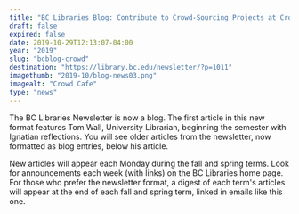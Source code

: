 ```yaml
---
title: "BC Libraries Blog: Contribute to Crowd-Sourcing Projects at CrowdCafe"
draft: false
expired: false
date: 2019-10-29T12:13:07-04:00
year: "2019"
slug: "bcblog-crowd"
destination: "https://library.bc.edu/newsletter/?p=1011"
imagethumb: "2019-10/blog-news03.png"
imagealt: "Crowd Cafe"
type: "news"
---
```


The BC Libraries Newsletter is now a blog. The first article in this new format features Tom Wall, University Librarian, beginning the semester with Ignatian reflections. You will see older articles from the newsletter, now formatted as blog entries, below his article.

New articles will appear each Monday during the fall and spring terms. Look for announcements each week (with links) on the BC Libraries home page. For those who prefer the newsletter format, a digest of each term's articles will appear at the end of each fall and spring term, linked in emails like this one.